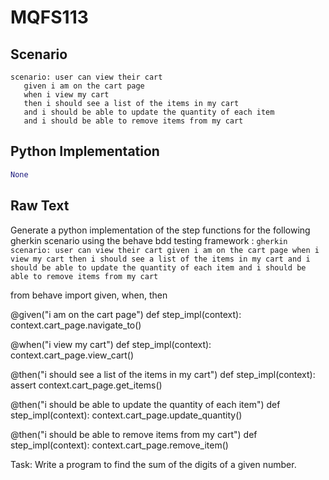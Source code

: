 # MQFS113
## Scenario
```gherkin
scenario: user can view their cart 
   given i am on the cart page 
   when i view my cart 
   then i should see a list of the items in my cart 
   and i should be able to update the quantity of each item 
   and i should be able to remove items from my cart
```


## Python Implementation
```python
None
```


## Raw Text
Generate a python implementation of the step functions for the following gherkin scenario using the behave bdd testing framework : ```gherkin scenario: user can view their cart given i am on the cart page when i view my cart then i should see a list of the items in my cart and i should be able to update the quantity of each item and i should be able to remove items from my cart ```



from behave import given, when, then

@given("i am on the cart page")
def step_impl(context):
    context.cart_page.navigate_to()

@when("i view my cart")
def step_impl(context):
    context.cart_page.view_cart()

@then("i should see a list of the items in my cart")
def step_impl(context):
    assert context.cart_page.get_items()

@then("i should be able to update the quantity of each item")
def step_impl(context):
    context.cart_page.update_quantity()

@then("i should be able to remove items from my cart")
def step_impl(context):
    context.cart_page.remove_item()

Task: Write a program to find the sum of the digits of a given number.
